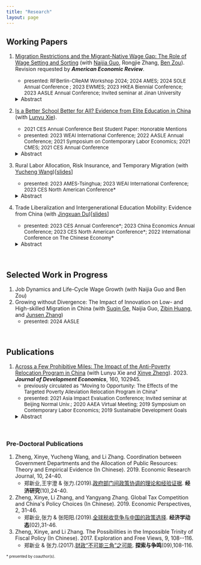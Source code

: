 ```yaml
---
title: "Research"
layout: page
---
```


## Working Papers

1. [Migration Restrictions and the Migrant-Native Wage Gap: The Role of Wage Setting and Sorting](https://papers.ssrn.com/sol3/papers.cfm?abstract_id=5092829) (with [Naijia Guo](https://sites.google.com/view/naijia-guo/home), Rongjie Zhang, [Ben Zou](https://www.zouben.net)). Revision requested by _**American Economic Review**_. 
    - <font size = 2>presented: RFBerlin-CReAM Workshop 2024; 2024 AMES; 2024 SOLE Annual Conference ; 2023 EWMES; 2023 HKEA Biennial Conference; 2023 AASLE Annual Conference; Invited seminar at Jinan University </font>
    <details>
      <summary>Abstract</summary>
      <font size = 3>We study the wage gap between internal migrants and native workers in China's urban labor market. Using employer-employee-linked administrative records from a large city, we estimate a two-way fixed effects model and decompose the average migrant-native wage gap. Compared to natives with the same skills, migrants receive lower pay from the same employers and are less likely to be employed by high-premium employers. These wage setting and sorting effects contribute to an 8.7-log-point wage penalty for migrants. We then study the role of employer-sponsored hukou (household registration) quotas in determining the wage gap. Following a policy change that decreased the number of quotas by 40%, migrants' wages relative to natives increased by 5.3 log points. The decrease in quotas reduced workplace amenities for migrants, whose earnings increased relative to natives as predicted by the theory of compensating wage differentials. This rise in the wage-setting effect was especially notable among the young, the skilled, and those in the private sector. The quota tightening also induced high-skilled migrants to shift towards the public sector, which was less affected by the quota reduction but on average paid a lower wage premium, and hence, the sorting effect worsened for the migrants. Based on a wage-posting model, we estimate the willingness-to-pay for a quota to be between 2.2 and 3.7 times the average annual earnings.</font>
    </details>

2. [Is a Better School Better for All? Evidence from Elite Education in China](http://ssrn.com/abstract=4038574) (with [Lunyu Xie](http://ae.ruc.edu.cn/home/People/Faculty/SortbyDepartment/EnergyEconomics/XieLunyu/index.htm)).
    - <font size = 2>2021 CES Annual Conference Best Student Paper: Honorable Mentions</font>
    - <font size = 2>presented: 2023 WEAI International Conference; 2022 AASLE Annual Conference; 2021 Symposium on Contemporary Labor Economics; 2021 CMES; 2021 CES Annual Conference</font>
    <details>
      <summary>Abstract</summary>
      <font size = 3>The impact of elite education on academic outcomes is a topic of much debate. Utilizing the discontinuity in enrollment probability around the enrollment thresholds in the high school entrance exams, this study estimates the heterogeneous effect of elite high schools on the college entrance exam results for students with different levels of academic preparation measured by their previous academic performance. Academically well-prepared students significantly benefit more from elite high schools than under-prepared students. Peer effects partially explain the heterogeneous effect. The results imply potential misallocation of resources when using one-shot high-stakes exams to allocate educational resources.</font>
    </details>

3. Rural Labor Allocation, Risk Insurance, and Temporary Migration (with [Yucheng Wang](https://yuchengwang.weebly.com))[[slides](https://drive.google.com/file/d/1TapCu4obIzGvAJnSSiCJqqbBiqPV9Nfb/view?usp=sharing)]
    - <font size = 2>presented: 2023 AMES-Tsinghua; 2023 WEAI International Conference; 2023 CES North American Conference*</font>
    <details>
      <summary>Abstract</summary>
      <font size = 3>Migration risks are an important barrier holding rural households back from allocating labor to urban areas. Existing literature suggests that rural households have better insurance against productivity risks and emphasizes the informal insurance network as a channel. This paper proposes local labor allocation as an alternative channel, highlighting the importance of diversified labor income sources and labor supply flexibility. Using unique and rich longitudinal data on rural households in China, we develop a formal test examining how rural households respond to both aggregate and idiosyncratic shocks and the role of migration in the risk-transmission process. 60.9% of risk insurance occurs during the transmission of agriculture income shock to total labor income, while the transmission of income shock to consumption accounts for 39.1%. This confirms that rural households respond to agricultural shocks by adjusting local labor allocation. We further support the results using annual fluctuations in weather as an exogenous agricultural productivity shock. Based on the empirical findings, we develop a dynamic model of location choice, sectoral labor allocation, and asset accumulation with borrowing constraints. We use the model to study the welfare effects of reducing moving barriers and relaxing borrowing constraints.</font>
    </details>
    
4. Trade Liberalization and Intergenerational Education Mobility: Evidence from China (with [Jingxuan Du](https://sites.google.com/view/dujingxuan/home))[[slides](https://drive.google.com/file/d/1JthHzQEYFj9nMq0nu-ZMWESnb-nue5kV/view?usp=sharing)]
    - <font size = 2>presented: 2023 CES Annual Conference*; 2023 China Economics Annual Conference; 2023 CES North American Conference*; 2022 International Conference on The Chinese Economy*</font>
    <details>
      <summary>Abstract</summary>
      <font size = 3>This study examines the impact of trade liberalization on intergenerational education mobility, focusing on China’s accession to the WTO. The negative impact of export tariff reduction on educational outcomes is greater for children from low-educated families than for those from high-educated families, resulting in reduced intergenerational education mobility. Estimations of intergenerational education elasticity also support this finding. This study proposes that the opportunity cost of education alone cannot explain the results and documents another non-negligible mechanism: parents’ time inputs. Parents may reduce their time and effort on children’s education to take new job opportunities created by trade liberalization, negatively affecting children’s early childhood development.</font>
    </details>
<br>

## Selected Work in Progress

1. Job Dynamics and Life-Cycle Wage Growth (with Naijia Guo and Ben Zou)
2. Growing without Divergence: The Impact of Innovation on Low- and High-skilled Migration in China (with [Suqin Ge](https://www.gesuqin.com), Naijia Guo, [Zibin Huang](https://www.zibinhuang.com), and [Junsen Zhang](https://person.zju.edu.cn/en/jszhang#942568))
   - <font size = 2>presented: 2024 AASLE </font>

<br>

## Publications

1. [Across a Few Prohibitive Miles: The Impact of the Anti-Poverty Relocation Program in China](https://doi.org/10.1016/j.jdeveco.2022.102945) (with Lunyu Xie and [Xinye Zheng](http://ae.ruc.edu.cn/home/People/Faculty/SortbyDepartment/EnergyEconomics/ZhengXinye/index.htm)). 2023. **_Journal of Development Economics_**, 160, 102945.
    - <font size = 2>previously circulated as "Moving to Opportunity: The Effects of the Targeted Poverty Alleviation Relocation Program in China"</font>
    - <font size = 2>presented: 2021 Asia Impact Evaluation Conference; Invited seminar at Beijing Normal Univ.; 2020 AAEA Virtual Meeting; 2019 Symposium on Contemporary Labor Economics; 2019 Sustainable Development Goals</font>
    <details>
      <summary>Abstract</summary>
      <font size = 3>Many households are confined to remote rural villages in the developing world. This study examines the Anti-Poverty Relocation Program in China, considering the village-to-town relocation from agricultural to non-agricultural sectors induced by the program. While exploring a novel administrative data set on impoverished people in a Chinese county, we discovered that the program significantly increased the participants’ income by 9.61%, driven mainly by the increase in wage income. The empirical findings are consistent with the Roy-model perspective, which states that rural households with comparative advantage in non-agricultural sectors could benefit from relocation to nearby towns. This study provides new evidence that mobility barriers across sectors exist even on a small geographic scale in rural areas. The results of the cost–benefit analysis suggest that relocation of households in remote rural areas is a feasible policy tool for overcoming such mobility barriers.</font>
    </details>
<br>  

### Pre-Doctoral Publications

1. Zheng, Xinye, Yucheng Wang, and Li Zhang. Coordination between Government Departments and the Allocation of Public Resources: Theory and Empirical Evidence (In Chinese). 2019. Economic Research Journal, 10, 24-40.
    - 郑新业,王宇澄 & 张力.(2019).[政府部门间政策协调的理论和经验证据](http://www.cnki.com.cn/Article/CJFDTotal-JJYJ201910003.htm). **经济研究**(10),24-40.
2. Zheng, Xinye, Li Zhang, and Yangyang Zhang. Global Tax Competition and China's Policy Choices (In Chinese). 2019. Economic Perspectives, 2, 31-46. 
    - 郑新业,张力 & 张阳阳.(2019).[全球税收竞争与中国的政策选择](http://www.cnki.com.cn/Article/CJFDTOTAL-JJXD201902004.htm). **经济学动态**(02),31-46.
3. Zheng, Xinye, and Li Zhang. The Possibilities in the Impossible Trinity of Fiscal Policy (In Chinese). 2017. Exploration and Free Views, 9, 108--116.
    - 郑新业 & 张力.(2017).[财政“不可能三角”之可能](http://www.cnki.com.cn/Article/CJFDTOTAL-TSZM201709021.htm). **探索与争鸣**(09),108-116.

<font size = 1> * presented by coauthor(s).
